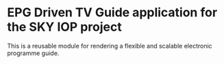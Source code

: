 # EPG Driven TV Guide application for the SKY IOP project

This is a reusable module for rendering a flexible and scalable electronic programme guide.